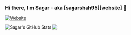 ### Hi there, I'm Sagar - aka [sagarshah95][website] 👋

[![Website](https://img.shields.io/website?label=codeSTACKr.com&style=for-the-badge&url=https%3A%2F%2Fcodestackr.com)](sagarshah95.github.io/personal_blog/)

<img align="left" alt="Sagar's GitHub Stats" src="https://github-readme-stats-zeta-blond.vercel.app/api?username=sagarshah95&show_icons=true&hide_border=true" />

![](https://komarev.com/ghpvc/?username=your-github-sagarshah95)

<!--
**sagarshah95/sagarshah95** is a ✨ _special_ ✨ repository because its `README.md` (this file) appears on your GitHub profile.

Here are some ideas to get you started:

- 🔭 I’m currently working on ...
- 🌱 I’m currently learning ...
- 👯 I’m looking to collaborate on ...
- 🤔 I’m looking for help with ...
- 💬 Ask me about ...
- 📫 How to reach me: ...
- 😄 Pronouns: ...
- ⚡ Fun fact: ...
-->
